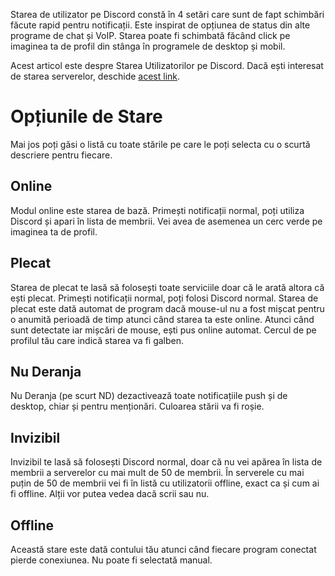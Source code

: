 <!-- TITLE: [RO] Starea Utilizatorilor -->
<!-- SUBTITLE: Apasă un singur buton pentru a activa sau dezactiva notificațiile. -->

Starea de utilizator pe Discord constă în 4 setări care sunt de fapt schimbări făcute rapid pentru notificații. Este inspirat de opțiunea de status din alte programe de chat și VoIP. Starea poate fi schimbată făcând click pe imaginea ta de profil din stânga în programele de desktop și mobil.

Acest articol este despre Starea Utilizatorilor pe Discord. Dacă ești interesat de starea serverelor, deschide [acest link](https://status.discordapp.com).

# Opțiunile de Stare

Mai jos poți găsi o listă cu toate stările pe care le poți selecta cu o scurtă descriere pentru fiecare.

## Online

Modul online este starea de bază. Primești notificații normal, poți utiliza Discord și apari în lista de membrii. Vei avea de asemenea un cerc verde pe imaginea ta de profil.

## Plecat

Starea de plecat te lasă să folosești toate serviciile doar că le arată altora că ești plecat. Primești notificații normal, poți folosi Discord normal. 
Starea de plecat este dată automat de program dacă mouse-ul nu a fost mișcat pentru o anumită perioadă de timp atunci când starea ta este online. Atunci când sunt detectate iar mișcări de mouse, ești pus online automat. Cercul de pe profilul tău care indică starea va fi galben.

## Nu Deranja

Nu Deranja (pe scurt ND) dezactivează toate notificațiile push și de desktop, chiar și pentru menționări. Culoarea stării va fi roșie.

## Invizibil

Invizibil te lasă să folosești Discord normal, doar că nu vei apărea în lista de membrii a serverelor cu mai mult de 50 de membrii.  În serverele cu mai puțin de 50 de membrii vei fi în listă cu utilizatorii offline, exact ca și cum ai fi offline. Alții vor putea vedea dacă scrii sau nu.

## Offline

Această stare este dată contului tău atunci când fiecare program conectat pierde conexiunea. Nu poate fi selectată manual.